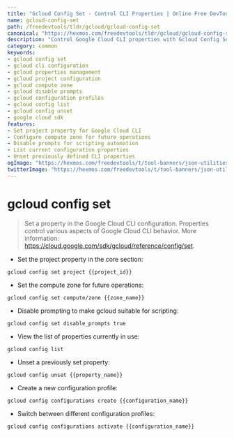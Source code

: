 ```yaml
---
title: "Gcloud Config Set - Control CLI Properties | Online Free DevTools by Hexmos"
name: gcloud-config-set
path: /freedevtools/tldr/gcloud/gcloud-config-set
canonical: "https://hexmos.com/freedevtools/tldr/gcloud/gcloud-config-set/"
description: "Control Google Cloud CLI properties with Gcloud Config Set. Manage projects, compute zones, and disable prompts for scripting. Free online tool, no registration required."
category: common
keywords:
- gcloud config set
- gcloud cli configuration
- gcloud properties management
- gcloud project configuration
- gcloud compute zone
- gcloud disable prompts
- gcloud configuration profiles
- gcloud config list
- gcloud config unset
- google cloud sdk
features:
- Set project property for Google Cloud CLI
- Configure compute zone for future operations
- Disable prompts for scripting automation
- List current configuration properties
- Unset previously defined CLI properties
ogImage: "https://hexmos.com/freedevtools/t/tool-banners/json-utilities-banner.png"
twitterImage: "https://hexmos.com/freedevtools/t/tool-banners/json-utilities-banner.png"
---
```


# gcloud config set

> Set a property in the Google Cloud CLI configuration.
> Properties control various aspects of Google Cloud CLI behavior.
> More information: <https://cloud.google.com/sdk/gcloud/reference/config/set>.

- Set the project property in the core section:

`gcloud config set project {{project_id}}`

- Set the compute zone for future operations:

`gcloud config set compute/zone {{zone_name}}`

- Disable prompting to make gcloud suitable for scripting:

`gcloud config set disable_prompts true`

- View the list of properties currently in use:

`gcloud config list`

- Unset a previously set property:

`gcloud config unset {{property_name}}`

- Create a new configuration profile:

`gcloud config configurations create {{configuration_name}}`

- Switch between different configuration profiles:

`gcloud config configurations activate {{configuration_name}}`
